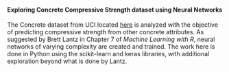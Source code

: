 #### Exploring Concrete Compressive Strength dataset using Neural Networks

The Concrete dataset from UCI located [here](https://archive.ics.uci.edu/ml/datasets/Concrete+Compressive+Strength) is analyzed with the objective of predicting compressive strength from other concrete attributes.  As suggested by Brett Lantz in Chapter 7 of *Machine Learning with R*, neural networks of varying complexity are created and trained.  The work here is done in Python using the scikit-learn and keras libraries, with additional exploration beyond what is done by Lantz.

